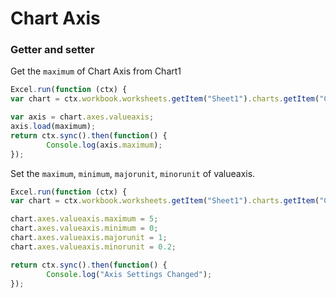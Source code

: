 # Chart Axis

### Getter and setter
Get the `maximum` of Chart Axis from Chart1
```js
Excel.run(function (ctx) { 
var chart = ctx.workbook.worksheets.getItem("Sheet1").charts.getItem("Chart1");	

var axis = chart.axes.valueaxis;
axis.load(maximum);
return ctx.sync().then(function() {
		Console.log(axis.maximum);
});
```

Set the  `maximum`,  `minimum`,  `majorunit`, `minorunit` of valueaxis. 

```js
Excel.run(function (ctx) { 
var chart = ctx.workbook.worksheets.getItem("Sheet1").charts.getItem("Chart1");	

chart.axes.valueaxis.maximum = 5;
chart.axes.valueaxis.minimum = 0;
chart.axes.valueaxis.majorunit = 1;
chart.axes.valueaxis.minorunit = 0.2;

return ctx.sync().then(function() {
		Console.log("Axis Settings Changed");
});
```
